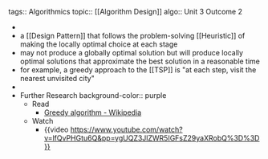 tags:: Algorithmics
topic:: [[Algorithm Design]]
algo:: Unit 3 Outcome 2

-
- a [[Design Pattern]] that follows the problem-solving [[Heuristic]] of making the locally optimal choice at each stage
- may not produce a globally optimal solution but will produce locally optimal solutions that approximate the best solution in a reasonable time
- for example, a greedy approach to the [[TSP]] is "at each step, visit the nearest unvisited city"
-
- Further Research
  background-color:: purple
	- Read
		- [Greedy algorithm - Wikipedia](https://en.wikipedia.org/wiki/Greedy_algorithm)
	- Watch
		- {{video https://www.youtube.com/watch?v=lfQvPHGtu6Q&pp=ygUQZ3JlZWR5IGFsZ29yaXRobQ%3D%3D}}